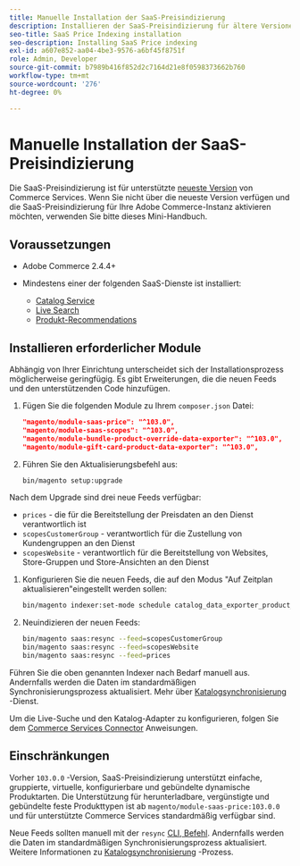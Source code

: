 ```yaml
---
title: Manuelle Installation der SaaS-Preisindizierung
description: Installieren der SaaS-Preisindizierung für ältere Versionen
seo-title: SaaS Price Indexing installation
seo-description: Installing SaaS Price indexing
exl-id: a607e852-aa04-4be3-9576-a6bf45f8751f
role: Admin, Developer
source-git-commit: b7989b416f852d2c7164d21e8f0598373662b760
workflow-type: tm+mt
source-wordcount: '276'
ht-degree: 0%

---
```


# Manuelle Installation der SaaS-Preisindizierung

Die SaaS-Preisindizierung ist für unterstützte [neueste Version](index.md#Requirements) von Commerce Services.
Wenn Sie nicht über die neueste Version verfügen und die SaaS-Preisindizierung für Ihre Adobe Commerce-Instanz aktivieren möchten, verwenden Sie bitte dieses Mini-Handbuch.

## Voraussetzungen

* Adobe Commerce 2.4.4+
* Mindestens einer der folgenden SaaS-Dienste ist installiert:

   * [Catalog Service](../catalog-service/overview.md)
   * [Live Search](../live-search/guide-overview.md)
   * [Produkt-Recommendations](../product-recommendations/guide-overview.md)

## Installieren erforderlicher Module

Abhängig von Ihrer Einrichtung unterscheidet sich der Installationsprozess möglicherweise geringfügig.
Es gibt Erweiterungen, die die neuen Feeds und den unterstützenden Code hinzufügen.

1. Fügen Sie die folgenden Module zu Ihrem `composer.json` Datei:

   ```json
   "magento/module-saas-price": "^103.0",
   "magento/module-saas-scopes": "^103.0",
   "magento/module-bundle-product-override-data-exporter": "^103.0",
   "magento/module-gift-card-product-data-exporter": "^103.0",
   ```

1. Führen Sie den Aktualisierungsbefehl aus:

   ```bash
   bin/magento setup:upgrade
   ```

Nach dem Upgrade sind drei neue Feeds verfügbar:

* `prices` - die für die Bereitstellung der Preisdaten an den Dienst verantwortlich ist
* `scopesCustomerGroup` - verantwortlich für die Zustellung von Kundengruppen an den Dienst
* `scopesWebsite` - verantwortlich für die Bereitstellung von Websites, Store-Gruppen und Store-Ansichten an den Dienst


1. Konfigurieren Sie die neuen Feeds, die auf den Modus &quot;Auf Zeitplan aktualisieren&quot;eingestellt werden sollen:

   ```bash
   bin/magento indexer:set-mode schedule catalog_data_exporter_product_prices scopes_customergroup_data_exporter scopes_website_data_exporter
   ```

1. Neuindizieren der neuen Feeds:

   ```bash
   bin/magento saas:resync --feed=scopesCustomerGroup
   bin/magento saas:resync --feed=scopesWebsite
   bin/magento saas:resync --feed=prices
   ```

Führen Sie die oben genannten Indexer nach Bedarf manuell aus. Andernfalls werden die Daten im standardmäßigen Synchronisierungsprozess aktualisiert. Mehr über [Katalogsynchronisierung](../landing/catalog-sync.md) -Dienst.


Um die Live-Suche und den Katalog-Adapter zu konfigurieren, folgen Sie dem [Commerce Services Connector](https://experienceleague.adobe.com/docs/commerce-merchant-services/user-guides/integration-services/saas.html) Anweisungen.

## Einschränkungen

Vorher `103.0.0` -Version, SaaS-Preisindizierung unterstützt einfache, gruppierte, virtuelle, konfigurierbare und gebündelte dynamische Produktarten.
Die Unterstützung für herunterladbare, vergünstigte und gebündelte feste Produkttypen ist ab `magento/module-saas-price:103.0.0` und für unterstützte Commerce Services standardmäßig verfügbar sind.

Neue Feeds sollten manuell mit der `resync` [CLI, Befehl](../landing/catalog-sync.md#resynccmdline). Andernfalls werden die Daten im standardmäßigen Synchronisierungsprozess aktualisiert. Weitere Informationen zu [Katalogsynchronisierung](../landing/catalog-sync.md) -Prozess.